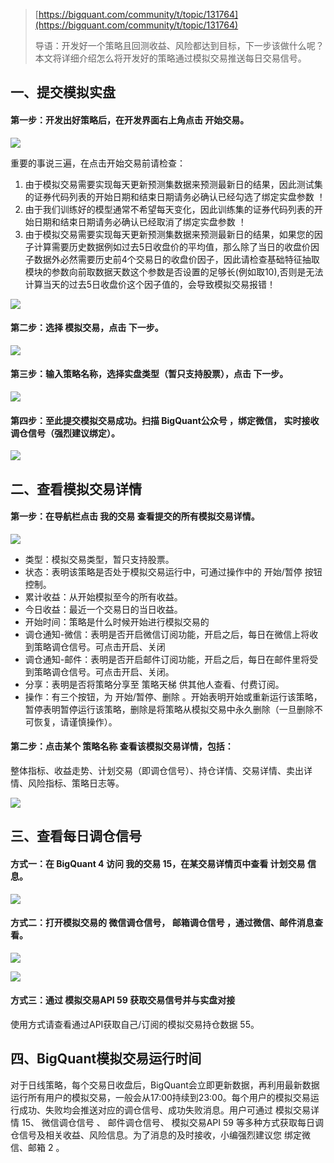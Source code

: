 > [https://bigquant.com/community/t/topic/131764](https://bigquant.com/community/t/topic/131764)
> 
> 导语：开发好一个策略且回测收益、风险都达到目标，下一步该做什么呢？本文将详细介绍怎么将开发好的策略通过模拟交易推送每日交易信号。

## 一、提交模拟实盘

#### 第一步：开发出好策略后，在开发界面右上角点击 开始交易。

![](https://cdn.bigquant.com/community/uploads/default/original/3X/7/5/75c7263fcc2f95adf780921e2229d9d173002283.png)

重要的事说三遍，在点击开始交易前请检查：

1. 由于模拟交易需要实现每天更新预测集数据来预测最新日的结果，因此测试集的证券代码列表的开始日期和结束日期请务必确认已经勾选了绑定实盘参数 ！
2. 由于我们训练好的模型通常不希望每天变化，因此训练集的证券代码列表的开始日期和结束日期请务必确认已经取消了绑定实盘参数 ！
3. 由于模拟交易需要实现每天更新预测集数据来预测最新日的结果，如果您的因子计算需要历史数据例如过去5日收盘价的平均值，那么除了当日的收盘价因子数据外必然需要历史前4个交易日的收盘价因子，因此请检查基础特征抽取模块的参数向前取数据天数这个参数是否设置的足够长(例如取10),否则是无法计算当天的过去5日收盘价这个因子值的，会导致模拟交易报错！

![](https://cdn.bigquant.com/community/uploads/default/original/3X/6/6/66debf4ffb0eaadcd06e9a6563f74bb0fd44d599.png)

#### 第二步：选择 模拟交易，点击 下一步。

![](https://cdn.bigquant.com/community/uploads/default/original/3X/c/0/c0a733e35f3030fbd24a2ca914f80f1e228eb296.png)

#### 第三步：输入策略名称，选择实盘类型（暂只支持股票），点击 下一步。

![](https://cdn.bigquant.com/community/uploads/default/original/3X/c/1/c101b589455a9c7ec33f15feda45b76069e4270a.png)

#### 第四步：至此提交模拟交易成功。扫描 BigQuant公众号 ，绑定微信， 实时接收调仓信号（强烈建议绑定）。

![](https://cdn.bigquant.com/community/uploads/default/original/3X/2/2/22448bf89d9f3e9771d4a9996d34be7fb3c81ceb.png)

## 二、查看模拟交易详情

#### 第一步：在导航栏点击 我的交易 查看提交的所有模拟交易详情。

![](https://cdn.bigquant.com/community/uploads/default/optimized/3X/d/f/df9d95d119927a09c679780b3ac12e85bec4a2aa_1_1380x598.png)

- 类型：模拟交易类型，暂只支持股票。
- 状态：表明该策略是否处于模拟交易运行中，可通过操作中的 开始/暂停 按钮控制。
- 累计收益：从开始模拟至今的所有收益。
- 今日收益：最近一个交易日的当日收益。
- 开始时间：策略是什么时候开始进行模拟交易的
- 调仓通知-微信：表明是否开启微信订阅功能，开启之后，每日在微信上将收到策略调仓信号。可点击开启、关闭
- 调仓通知-邮件：表明是否开启邮件订阅功能，开启之后，每日在邮件里将受到策略调仓信号。可点击开启、关闭。
- 分享：表明是否将策略分享至 策略天梯 供其他人查看、付费订阅。
- 操作：有三个按钮，为 开始/暂停、删除 。开始表明开始或重新运行该策略，暂停表明暂停运行该策略，删除是将策略从模拟交易中永久删除（一旦删除不可恢复，请谨慎操作）。

#### 第二步：点击某个 策略名称 查看该模拟交易详情，包括：

整体指标、收益走势、计划交易（即调仓信号）、持仓详情、交易详情、卖出详情、风险指标、策略日志等。

![](https://cdn.bigquant.com/community/uploads/default/original/3X/8/9/89c241794dc61d0dd7fae9c17abdf06fe535ae5e.png)

## 三、查看每日调仓信号

#### 方式一：在 BigQuant 4 访问 我的交易 15，在某交易详情页中查看 计划交易 信息。

![](https://cdn.bigquant.com/community/uploads/default/original/3X/1/4/1489e87b0fd2fe7887b43f6f0f67bb1e381ddb38.png)

#### 方式二：打开模拟交易的 微信调仓信号， 邮箱调仓信号 ，通过微信、邮件消息查看。

![](https://cdn.bigquant.com/community/uploads/default/optimized/3X/f/7/f7bd6d9ab906d8a89f011f4a85da427f048be142_1_562x998.png)

![](https://cdn.bigquant.com/community/uploads/default/original/3X/9/5/956b0cbe97c81446c5e9585bbfbb999ac49a50a9.png)

#### 方式三：通过 模拟交易API 59 获取交易信号并与实盘对接

使用方式请查看通过API获取自己/订阅的模拟交易持仓数据 55。

## 四、BigQuant模拟交易运行时间

对于日线策略，每个交易日收盘后，BigQuant会立即更新数据，再利用最新数据运行所有用户的模拟交易，一般会从17:00持续到23:00。每个用户的模拟交易运行成功、失败均会推送对应的调仓信号、成功失败消息。用户可通过 模拟交易详情 15、 微信调仓信号 、 邮件调仓信号、 模拟交易API 59 等多种方式获取每日调仓信号及相关收益、风险信息。为了消息的及时接收，小编强烈建议您 绑定微信、邮箱 2 。
